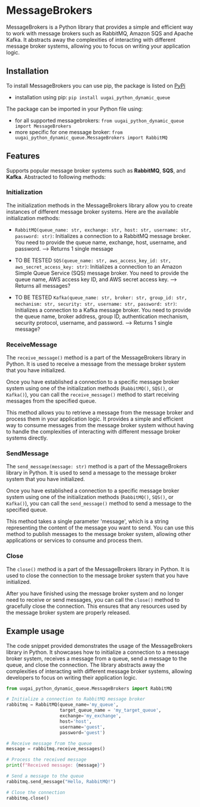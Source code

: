 # MessageBrokers

MessageBrokers is a Python library that provides a simple and efficient way to work with message brokers such as RabbitMQ, Amazon SQS and Apache Kafka. It abstracts away the complexities of interacting with different message broker systems, allowing you to focus on writing your application logic.

## Installation
To install MessageBrokers you can use pip, the package is listed on [PyPi](https://pypi.org/project/uugai-python-dynamic-queue/)
* installation using pip: `pip install uugai_python_dynamic_queue`

The package can be imported in your Python file using:
* for all supported messagebrokers: `from uugai_python_dynamic_queue import MessageBrokers` 
* more specific for one message broker: `from uugai_python_dynamic_queue.MessageBrokers import RabbitMQ`

## Features
Supports popular message broker systems such as **RabbitMQ**, **SQS**, and **Kafka**. Abstracted to following methods:

### Initialization
The initialization methods in the MessageBrokers library allow you to create instances of different message broker systems. Here are the available initialization methods:

- `RabbitMQ(queue_name: str, exchange: str, host: str, username: str, password: str)`: Initializes a connection to a RabbitMQ message broker. You need to provide the queue name, exchange, host, username, and password. --> Returns 1 single message

- TO BE TESTED `SQS(queue_name: str, aws_access_key_id: str, aws_secret_access_key: str)`: Initializes a connection to an Amazon Simple Queue Service (SQS) message broker. You need to provide the queue name, AWS access key ID, and AWS secret access key. --> Returns all messages?

- TO BE TESTED `Kafka(queue_name: str, broker: str, group_id: str, mechanism: str, security: str, username: str, password: str)`: Initializes a connection to a Kafka message broker. You need to provide the queue name, broker address, group ID, authentication mechanism, security protocol, username, and password. --> Returns 1 single message?

### ReceiveMessage
The `receive_message()` method is a part of the MessageBrokers library in Python. It is used to receive a message from the message broker system that you have initialized.

Once you have established a connection to a specific message broker system using one of the initialization methods (`RabbitMQ()`, `SQS()`, or `Kafka()`), you can call the `receive_message()` method to start receiving messages from the specified queue.

This method allows you to retrieve a message from the message broker and process them in your application logic. It provides a simple and efficient way to consume messages from the message broker system without having to handle the complexities of interacting with different message broker systems directly.

### SendMessage
The `send_message(message: str)` method is a part of the MessageBrokers library in Python. It is used to send a message to the message broker system that you have initialized.

Once you have established a connection to a specific message broker system using one of the initialization methods (`RabbitMQ()`, `SQS()`, or `Kafka()`), you can call the `send_message()` method to send a message to the specified queue.

This method takes a single parameter 'message', which is a string representing the content of the message you want to send. You can use this method to publish messages to the message broker system, allowing other applications or services to consume and process them.

### Close
The `close()` method is a part of the MessageBrokers library in Python. It is used to close the connection to the message broker system that you have initialized.

After you have finished using the message broker system and no longer need to receive or send messages, you can call the `close()` method to gracefully close the connection. This ensures that any resources used by the message broker system are properly released.

## Example usage
The code snippet provided demonstrates the usage of the MessageBrokers library in Python. It showcases how to initialize a connection to a message broker system, receives a message from a queue, send a message to the queue, and close the connection. The library abstracts away the complexities of interacting with different message broker systems, allowing developers to focus on writing their application logic.

```python
from uugai_python_dynamic_queue.MessageBrokers import RabbitMQ

# Initialize a connection to RabbitMQ message broker
rabbitmq = RabbitMQ(queue_name='my_queue', 
                    target_queue_name = 'my_target_queue', 
                    exchange='my_exchange', 
                    host='host', 
                    username='guest',
                    password='guest')

# Receive message from the queue
message = rabbitmq.receive_messages()

# Process the received message
print(f"Received message: {message}")

# Send a message to the queue
rabbitmq.send_message("Hello, RabbitMQ!")

# Close the connection
rabbitmq.close()
```